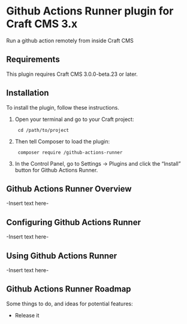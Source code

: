 # Github Actions Runner plugin for Craft CMS 3.x

Run a github action remotely from inside Craft CMS

## Requirements

This plugin requires Craft CMS 3.0.0-beta.23 or later.

## Installation

To install the plugin, follow these instructions.

1. Open your terminal and go to your Craft project:

        cd /path/to/project

2. Then tell Composer to load the plugin:

        composer require /github-actions-runner

3. In the Control Panel, go to Settings → Plugins and click the “Install” button for Github Actions Runner.

## Github Actions Runner Overview

-Insert text here-

## Configuring Github Actions Runner

-Insert text here-

## Using Github Actions Runner

-Insert text here-

## Github Actions Runner Roadmap

Some things to do, and ideas for potential features:

* Release it
